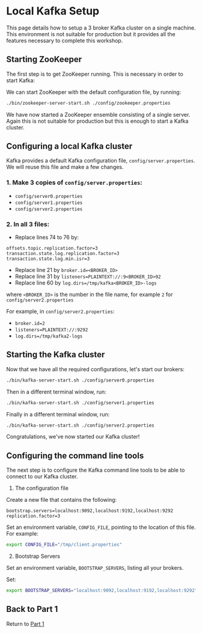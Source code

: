 # Local Kafka Setup

This page details how to setup a 3 broker Kafka cluster on a single machine. This environment is not suitable for production but it provides all the features necessary to complete this workshop. 

## Starting ZooKeeper

The first step is to get ZooKeeper running. This is necessary in order to start Kafka:

We can start ZooKeeper with the default configuration file, by running:
```sh
./bin/zookeeper-server-start.sh ./config/zookeeper.properties
```

We have now started a ZooKeeper ensemble consisting of a single server. Again this is not suitable for production but this is enough to start a Kafka cluster.

## Configuring a local Kafka cluster

Kafka provides a default Kafka configuration file, `config/server.properties`. We will reuse this file and make a few changes.

### 1. Make 3 copies of `config/server.properties`:
  - `config/server0.properties`
  - `config/server1.properties`
  - `config/server2.properties`

### 2. In all 3 files:
  - Replace lines 74 to 76 by:
  ```properties
  offsets.topic.replication.factor=3
  transaction.state.log.replication.factor=3
  transaction.state.log.min.isr=3
  ```
  - Replace line 21 by `broker.id=<BROKER_ID>`
  - Replace line 31 by `listeners=PLAINTEXT://:9<BROKER_ID>92`
  - Replace line 60 by `log.dirs=/tmp/kafka<BROKER_ID>-logs`

where `<BROKER_ID>` is the number in the file name, for example `2` for `config/server2.properties`

For example, in `config/server2.properties`:
  - `broker.id=2`
  - `listeners=PLAINTEXT://:9292`
  - `log.dirs=/tmp/kafka2-logs`  

## Starting the Kafka cluster

Now that we have all the required configurations, let's start our brokers:

```sh
./bin/kafka-server-start.sh ./config/server0.properties
```

Then in a different terminal window, run:

```sh
./bin/kafka-server-start.sh ./config/server1.properties
```

Finally in a different terminal window, run:
```sh
./bin/kafka-server-start.sh ./config/server2.properties
```

Congratulations, we've now started our Kafka cluster!

## Configuring the command line tools

The next step is to configure the Kafka command line tools to be able to connect to our Kafka cluster. 

1) The configuration file

Create a new file that contains the following:
```properties
bootstrap.servers=localhost:9092,localhost:9192,localhost:9292
replication.factor=3
```

Set an environment variable, `CONFIG_FILE`, pointing to the location of this file. For example:
```sh
export CONFIG_FILE="/tmp/client.properties"
```

2) Bootstrap Servers

Set an environment variable, `BOOTSTRAP_SERVERS`, listing all your brokers.

Set:
```sh
export BOOTSTRAP_SERVERS="localhost:9092,localhost:9192,localhost:9292"
```

## Back to Part 1

Return to [Part 1](../part1/README.md)
